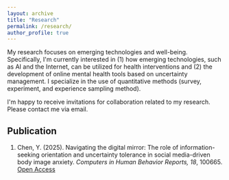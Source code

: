 ```yaml
---
layout: archive
title: "Research"
permalink: /research/
author_profile: true
---
```


My research focuses on emerging technologies and well-being. Specifically, I'm currently interested in (1) how emerging technologies, such as AI and the Internet, can be utilized for health interventions and (2) the development of online mental health tools based on uncertainty management. I specialize in the use of quantitative methods (survey, experiment, and experience sampling method).

I'm happy to receive invitations for collaboration related to my research. Please contact me via email.

Publication
---

1. Chen, Y. (2025). Navigating the digital mirror: The role of information-seeking orientation and uncertainty tolerance in social media-driven body image anxiety. _Computers in Human Behavior Reports, 18_, 100665. [Open Access](https://doi.org/10.1016/j.chbr.2025.100665)


  
